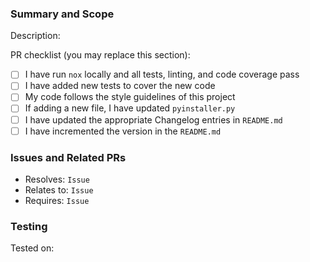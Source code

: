 ### Summary and Scope

Description:

<!-- What does this change do? Use examples of new options and output changes when possible. If other changes were made list these as well in a list. --->

PR checklist (you may replace this section):

- [ ] I have run `nox` locally and all tests, linting, and code coverage pass
- [ ] I have added new tests to cover the new code
- [ ] My code follows the style guidelines of this project
- [ ] If adding a new file, I have updated `pyinstaller.py`
- [ ] I have updated the appropriate Changelog entries in `README.md`
- [ ] I have incremented the version in the `README.md`

### Issues and Related PRs

* Resolves: `Issue`
* Relates to: `Issue`
* Requires: `Issue`

### Testing

Tested on:

<!-- List of virtual or physical systems used. --->
